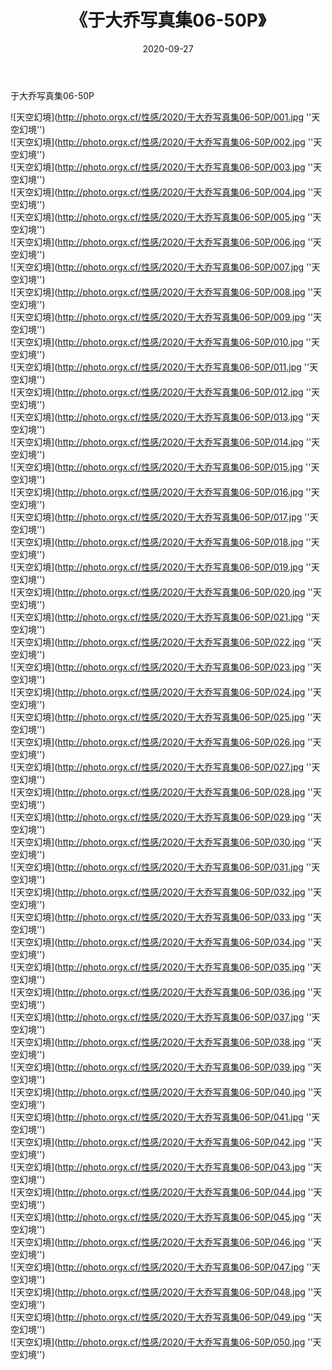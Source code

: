 ﻿---
layout: post
title:  《于大乔写真集06-50P》
date:   2020-09-27
image: http://photo.orgx.cf/性感/2020/于大乔写真集06-50P/000.jpg
categories: [美女, 性感, 泳衣]
---

于大乔写真集06-50P



![天空幻境](http://photo.orgx.cf/性感/2020/于大乔写真集06-50P/001.jpg ''天空幻境'') <br>
![天空幻境](http://photo.orgx.cf/性感/2020/于大乔写真集06-50P/002.jpg ''天空幻境'') <br>
![天空幻境](http://photo.orgx.cf/性感/2020/于大乔写真集06-50P/003.jpg ''天空幻境'') <br>
![天空幻境](http://photo.orgx.cf/性感/2020/于大乔写真集06-50P/004.jpg ''天空幻境'') <br>
![天空幻境](http://photo.orgx.cf/性感/2020/于大乔写真集06-50P/005.jpg ''天空幻境'') <br>
![天空幻境](http://photo.orgx.cf/性感/2020/于大乔写真集06-50P/006.jpg ''天空幻境'') <br>
![天空幻境](http://photo.orgx.cf/性感/2020/于大乔写真集06-50P/007.jpg ''天空幻境'') <br>
![天空幻境](http://photo.orgx.cf/性感/2020/于大乔写真集06-50P/008.jpg ''天空幻境'') <br>
![天空幻境](http://photo.orgx.cf/性感/2020/于大乔写真集06-50P/009.jpg ''天空幻境'') <br>
![天空幻境](http://photo.orgx.cf/性感/2020/于大乔写真集06-50P/010.jpg ''天空幻境'') <br>
![天空幻境](http://photo.orgx.cf/性感/2020/于大乔写真集06-50P/011.jpg ''天空幻境'') <br>
![天空幻境](http://photo.orgx.cf/性感/2020/于大乔写真集06-50P/012.jpg ''天空幻境'') <br>
![天空幻境](http://photo.orgx.cf/性感/2020/于大乔写真集06-50P/013.jpg ''天空幻境'') <br>
![天空幻境](http://photo.orgx.cf/性感/2020/于大乔写真集06-50P/014.jpg ''天空幻境'') <br>
![天空幻境](http://photo.orgx.cf/性感/2020/于大乔写真集06-50P/015.jpg ''天空幻境'') <br>
![天空幻境](http://photo.orgx.cf/性感/2020/于大乔写真集06-50P/016.jpg ''天空幻境'') <br>
![天空幻境](http://photo.orgx.cf/性感/2020/于大乔写真集06-50P/017.jpg ''天空幻境'') <br>
![天空幻境](http://photo.orgx.cf/性感/2020/于大乔写真集06-50P/018.jpg ''天空幻境'') <br>
![天空幻境](http://photo.orgx.cf/性感/2020/于大乔写真集06-50P/019.jpg ''天空幻境'') <br>
![天空幻境](http://photo.orgx.cf/性感/2020/于大乔写真集06-50P/020.jpg ''天空幻境'') <br>
![天空幻境](http://photo.orgx.cf/性感/2020/于大乔写真集06-50P/021.jpg ''天空幻境'') <br>
![天空幻境](http://photo.orgx.cf/性感/2020/于大乔写真集06-50P/022.jpg ''天空幻境'') <br>
![天空幻境](http://photo.orgx.cf/性感/2020/于大乔写真集06-50P/023.jpg ''天空幻境'') <br>
![天空幻境](http://photo.orgx.cf/性感/2020/于大乔写真集06-50P/024.jpg ''天空幻境'') <br>
![天空幻境](http://photo.orgx.cf/性感/2020/于大乔写真集06-50P/025.jpg ''天空幻境'') <br>
![天空幻境](http://photo.orgx.cf/性感/2020/于大乔写真集06-50P/026.jpg ''天空幻境'') <br>
![天空幻境](http://photo.orgx.cf/性感/2020/于大乔写真集06-50P/027.jpg ''天空幻境'') <br>
![天空幻境](http://photo.orgx.cf/性感/2020/于大乔写真集06-50P/028.jpg ''天空幻境'') <br>
![天空幻境](http://photo.orgx.cf/性感/2020/于大乔写真集06-50P/029.jpg ''天空幻境'') <br>
![天空幻境](http://photo.orgx.cf/性感/2020/于大乔写真集06-50P/030.jpg ''天空幻境'') <br>
![天空幻境](http://photo.orgx.cf/性感/2020/于大乔写真集06-50P/031.jpg ''天空幻境'') <br>
![天空幻境](http://photo.orgx.cf/性感/2020/于大乔写真集06-50P/032.jpg ''天空幻境'') <br>
![天空幻境](http://photo.orgx.cf/性感/2020/于大乔写真集06-50P/033.jpg ''天空幻境'') <br>
![天空幻境](http://photo.orgx.cf/性感/2020/于大乔写真集06-50P/034.jpg ''天空幻境'') <br>
![天空幻境](http://photo.orgx.cf/性感/2020/于大乔写真集06-50P/035.jpg ''天空幻境'') <br>
![天空幻境](http://photo.orgx.cf/性感/2020/于大乔写真集06-50P/036.jpg ''天空幻境'') <br>
![天空幻境](http://photo.orgx.cf/性感/2020/于大乔写真集06-50P/037.jpg ''天空幻境'') <br>
![天空幻境](http://photo.orgx.cf/性感/2020/于大乔写真集06-50P/038.jpg ''天空幻境'') <br>
![天空幻境](http://photo.orgx.cf/性感/2020/于大乔写真集06-50P/039.jpg ''天空幻境'') <br>
![天空幻境](http://photo.orgx.cf/性感/2020/于大乔写真集06-50P/040.jpg ''天空幻境'') <br>
![天空幻境](http://photo.orgx.cf/性感/2020/于大乔写真集06-50P/041.jpg ''天空幻境'') <br>
![天空幻境](http://photo.orgx.cf/性感/2020/于大乔写真集06-50P/042.jpg ''天空幻境'') <br>
![天空幻境](http://photo.orgx.cf/性感/2020/于大乔写真集06-50P/043.jpg ''天空幻境'') <br>
![天空幻境](http://photo.orgx.cf/性感/2020/于大乔写真集06-50P/044.jpg ''天空幻境'') <br>
![天空幻境](http://photo.orgx.cf/性感/2020/于大乔写真集06-50P/045.jpg ''天空幻境'') <br>
![天空幻境](http://photo.orgx.cf/性感/2020/于大乔写真集06-50P/046.jpg ''天空幻境'') <br>
![天空幻境](http://photo.orgx.cf/性感/2020/于大乔写真集06-50P/047.jpg ''天空幻境'') <br>
![天空幻境](http://photo.orgx.cf/性感/2020/于大乔写真集06-50P/048.jpg ''天空幻境'') <br>
![天空幻境](http://photo.orgx.cf/性感/2020/于大乔写真集06-50P/049.jpg ''天空幻境'') <br>
![天空幻境](http://photo.orgx.cf/性感/2020/于大乔写真集06-50P/050.jpg ''天空幻境'') <br>